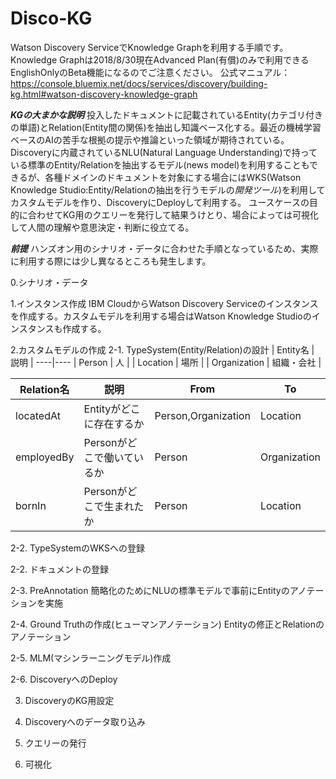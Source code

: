 # Disco-KG
Watson Discovery ServiceでKnowledge Graphを利用する手順です。Knowledge Graphは2018/8/30現在Advanced Plan(有償)のみで利用できるEnglishOnlyのBeta機能になるのでご注意ください。
公式マニュアル：https://console.bluemix.net/docs/services/discovery/building-kg.html#watson-discovery-knowledge-graph

***KGの大まかな説明***
投入したドキュメントに記載されているEntity(カテゴリ付きの単語)とRelation(Entity間の関係)を抽出し知識ベース化する。最近の機械学習ベースのAIの苦手な根拠の提示や推論といった領域が期待されている。Discoveryに内蔵されているNLU(Natural Language Understanding)で持っている標準のEntity/Relationを抽出するモデル(news model)を利用することもできるが、各種ドメインのドキュメントを対象にする場合にはWKS(Watson Knowledge Studio:Entity/Relationの抽出を行うモデルの*開発ツール*)を利用してカスタムモデルを作り、DiscoveryにDeployして利用する。
ユースケースの目的に合わせてKG用のクエリーを発行して結果うけとり、場合によっては可視化して人間の理解や意思決定・判断に役立てる。

***前提***
ハンズオン用のシナリオ・データに合わせた手順となっているため、実際に利用する際には少し異なるところも発生します。

0.シナリオ・データ

1.インスタンス作成
IBM CloudからWatson Discovery Serviceのインスタンスを作成する。カスタムモデルを利用する場合はWatson Knowledge Studioのインスタンスも作成する。

2.カスタムモデルの作成
2-1. TypeSystem(Entity/Relation)の設計
| Entity名 | 説明 |
----|---- 
| Person | 人 |
| Location | 場所 |
| Organization | 組織・会社 |

| Relation名 | 説明 | From | To |
----|----|----|---- 
| locatedAt | Entityがどこに存在するか | Person,Organization | Location |
| employedBy | Personがどこで働いているか | Person | Organization |
| bornIn | Personがどこで生まれたか | Person | Location |

2-2. TypeSystemのWKSへの登録

2-2. ドキュメントの登録

2-3. PreAnnotation
簡略化のためにNLUの標準モデルで事前にEntityのアノテーションを実施

2-4. Ground Truthの作成(ヒューマンアノテーション)
Entityの修正とRelationのアノテーション

2-5. MLM(マシンラーニングモデル)作成

2-6. DiscoveryへのDeploy


3. DiscoveryのKG用設定


4. Discoveryへのデータ取り込み


5. クエリーの発行


6. 可視化
